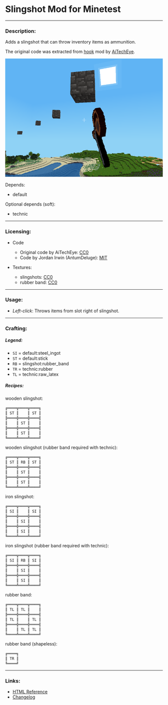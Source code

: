 # Slingshot Mod for Minetest


---
### **Description:**

Adds a slingshot that can throw inventory items as ammunition.

The original code was extracted from [hook][] mod by [AiTechEye][].

![Screenshot](screenshot.png)

Depends:
- default

Optional depends (soft):
- technic


---
### **Licensing:**

- Code
  - Original code by AiTechEye: [CC0][lic.cc0]
  - Code by Jordan Irwin (AntumDeluge): [MIT][lic.mit]

- Textures:
  - slingshots: [CC0][lic.cc0]
  - rubber band: [CC0][lic.cc0]


---
### **Usage:**

- *Left-click*: Throws items from slot right of slingshot.


---
### **Crafting:**

##### Legend:

* `SI` = default:steel_ingot
* `ST` = default:stick
* `RB` = slingshot:rubber_band
* `TR` = technic:rubber
* `TL` = technic:raw_latex

##### Recipes:

wooden slingshot:

    ╔════╦════╦════╗
    ║ ST ║    ║ ST ║
    ╠════╬════╬════╣
    ║    ║ ST ║    ║
    ╠════╬════╬════╣
    ║    ║ ST ║    ║
    ╚════╩════╩════╝

wooden slingshot (rubber band required with technic):

    ╔════╦════╦════╗
    ║ ST ║ RB ║ ST ║
    ╠════╬════╬════╣
    ║    ║ ST ║    ║
    ╠════╬════╬════╣
    ║    ║ ST ║    ║
    ╚════╩════╩════╝

iron slingshot:

    ╔════╦════╦════╗
    ║ SI ║    ║ SI ║
    ╠════╬════╬════╣
    ║    ║ SI ║    ║
    ╠════╬════╬════╣
    ║    ║ SI ║    ║
    ╚════╩════╩════╝

iron slingshot (rubber band required with technic):

    ╔════╦════╦════╗
    ║ SI ║ RB ║ SI ║
    ╠════╬════╬════╣
    ║    ║ SI ║    ║
    ╠════╬════╬════╣
    ║    ║ SI ║    ║
    ╚════╩════╩════╝

rubber band:

    ╔════╦════╦════╗
    ║ TL ║ TL ║    ║
    ╠════╬════╬════╣
    ║ TL ║    ║ TL ║
    ╠════╬════╬════╣
    ║    ║ TL ║ TL ║
    ╚════╩════╩════╝

rubber band (shapeless):

    ╔════╗
    ║ TR ║
    ╚════╝


---
### **Links:**

- [HTML Reference](https://antummt.github.io/mod-slingshot/reference)
- [Changelog](changelog.txt)


[AiTechEye]: https://forum.minetest.net/memberlist.php?mode=viewprofile&u=16172

[hook]: https://forum.minetest.net/viewtopic.php?t=13634

[lic.cc0]: LICENSE-cc0.txt
[lic.mit]: LICENSE.txt
